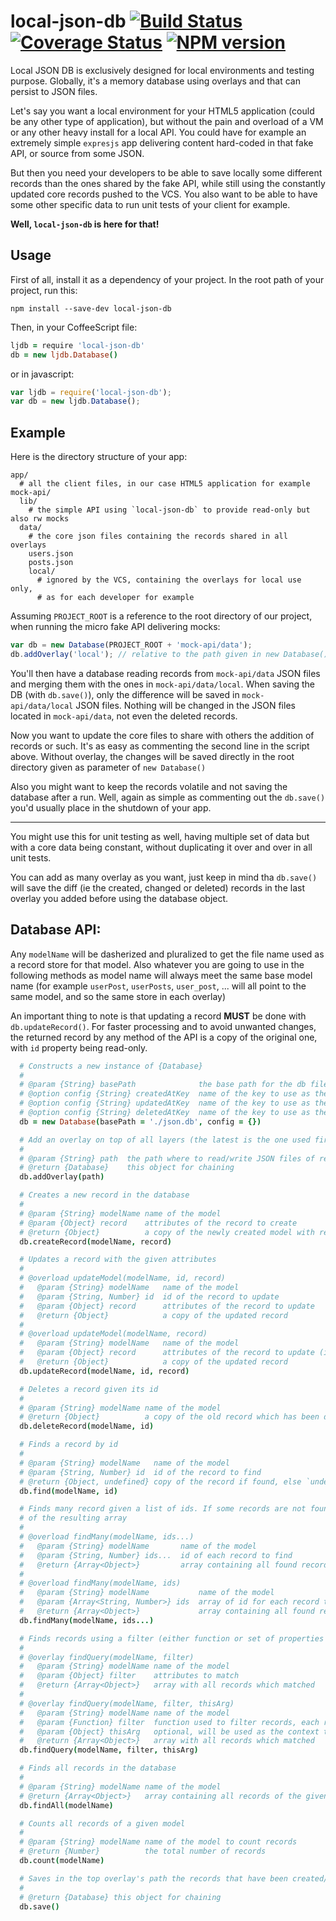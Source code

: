 local-json-db [![Build Status](https://travis-ci.org/huafu/local-json-db.svg?branch=master)](https://travis-ci.org/huafu/local-json-db) [![Coverage Status](https://coveralls.io/repos/huafu/local-json-db/badge.png?branch=master)](https://coveralls.io/r/huafu/local-json-db?branch=master) [![NPM version](https://badge.fury.io/js/local-json-db.png)](http://badge.fury.io/js/local-json-db)
=============

Local JSON DB is exclusively designed for local environments and testing purpose. Globally, it's a
memory database using overlays and that can persist to JSON files.

Let's say you want a local environment for your HTML5 application (could be any other type of
application), but without the pain and overload of a VM or any other heavy install for a local API.
You could have for example an extremely simple `expresjs` app delivering content hard-coded in that
fake API, or source from some JSON.

But then you need your developers to be able to save locally some different records than the ones
shared by the fake API, while still using the constantly updated core records pushed to the VCS.
You also want to be able to have some other specific data to run unit tests of your client for example.

**Well, `local-json-db` is here for that!**

## Usage

First of all, install it as a dependency of your project. In the root path of your project, run this:

```
npm install --save-dev local-json-db
```

Then, in your CoffeeScript file:

```coffee
ljdb = require 'local-json-db'
db = new ljdb.Database()
```

or in javascript:

```js
var ljdb = require('local-json-db');
var db = new ljdb.Database();
```


## Example

Here is the directory structure of your app:
```
app/
  # all the client files, in our case HTML5 application for example
mock-api/
  lib/
    # the simple API using `local-json-db` to provide read-only but also rw mocks
  data/
    # the core json files containing the records shared in all overlays
    users.json
    posts.json
    local/
      # ignored by the VCS, containing the overlays for local use only,
      # as for each developer for example
```

Assuming `PROJECT_ROOT` is a reference to the root directory of our project, when running the micro
fake API delivering mocks:

```js
var db = new Database(PROJECT_ROOT + 'mock-api/data');
db.addOverlay('local'); // relative to the path given in new Database()
```

You'll then have a database reading records from `mock-api/data` JSON files and merging them with
the ones in `mock-api/data/local`. When saving the DB (with `db.save()`), only the difference
will be saved in `mock-api/data/local` JSON files. Nothing will be changed in the JSON files
located in `mock-api/data`, not even the deleted records.

Now you want to update the core files to share with others the addition of records or such. It's
as easy as commenting the second line in the script above. Without overlay, the changes will be
saved directly in the root directory given as parameter of `new Database()`

Also you might want to keep the records volatile and not saving the database after a run. Well,
again as simple as commenting out the `db.save()` you'd usually place in the shutdown of your app.
    
---

You might use this for unit testing as well, having multiple set of data but with a core data being
constant, without duplicating it over and over in all unit tests.

You can add as many overlay as you want, just keep in mind tha `db.save()` will save the diff (ie the
created, changed or deleted) records in the last overlay you added before using the database object.


## Database API:

Any `modelName` will be dasherized and pluralized to get the file name used as a record store for
that model. Also whatever you are going to use in the following methods as model name will always
meet the same base model name (for example `userPost`, `userPosts`, `user_post`, ... will all point
to the same model, and so the same store in each overlay)

An important thing to note is that updating a record **MUST** be done with `db.updateRecord()`. For
faster processing and to avoid unwanted changes, the returned record by any method of the API is a
copy of the original one, with `id` property being read-only.


```coffee
  # Constructs a new instance of {Database}
  #
  # @param {String} basePath              the base path for the db files, hosting base JSON files of any added overlay
  # @option config {String} createdAtKey  name of the key to use as the `createdAt` flag for a record
  # @option config {String} updatedAtKey  name of the key to use as the `updatedAt` flag for a record
  # @option config {String} deletedAtKey  name of the key to use as the `deletedAt` flag for a record (default `__deleted`)
  db = new Database(basePath = './json.db', config = {})

  # Add an overlay on top of all layers (the latest is the one used first, then come the others in order until the base)
  #
  # @param {String} path  the path where to read/write JSON files of records, relative to the base path
  # @return {Database}    this object for chaining
  db.addOverlay(path)

  # Creates a new record in the database
  #
  # @param {String} modelName name of the model
  # @param {Object} record    attributes of the record to create
  # @return {Object}          a copy of the newly created model with read-only `id`
  db.createRecord(modelName, record)

  # Updates a record with the given attributes
  #
  # @overload updateModel(modelName, id, record)
  #   @param {String} modelName   name of the model
  #   @param {String, Number} id  id of the record to update
  #   @param {Object} record      attributes of the record to update
  #   @return {Object}            a copy of the updated record
  #
  # @overload updateModel(modelName, record)
  #   @param {String} modelName   name of the model
  #   @param {Object} record      attributes of the record to update (including its id)
  #   @return {Object}            a copy of the updated record
  db.updateRecord(modelName, id, record)

  # Deletes a record given its id
  #
  # @param {String} modelName name of the model
  # @return {Object}          a copy of the old record which has been deleted
  db.deleteRecord(modelName, id)

  # Finds a record by id
  #
  # @param {String} modelName   name of the model
  # @param {String, Number} id  id of the record to find
  # @return {Object, undefined} copy of the record if found, else `undefined`
  db.find(modelName, id)

  # Finds many record given a list of ids. If some records are not found, they'll just be filtered out
  # of the resulting array
  #
  # @overload findMany(modelName, ids...)
  #   @param {String} modelName       name of the model
  #   @param {String, Number} ids...  id of each record to find
  #   @return {Array<Object>}         array containing all found records
  #
  # @overload findMany(modelName, ids)
  #   @param {String} modelName           name of the model
  #   @param {Array<String, Number>} ids  array of id for each record to find
  #   @return {Array<Object>}             array containing all found records
  db.findMany(modelName, ids...)

  # Finds records using a filter (either function or set of properties to match)
  #
  # @overlay findQuery(modelName, filter)
  #   @param {String} modelName name of the model
  #   @param {Object} filter    attributes to match
  #   @return {Array<Object>}   array with all records which matched
  #
  # @overlay findQuery(modelName, filter, thisArg)
  #   @param {String} modelName name of the model
  #   @param {Function} filter  function used to filter records, each record is given as the first parameter
  #   @param {Object} thisArg   optional, will be used as the context to run the filter function
  #   @return {Array<Object>}   array with all records which matched
  db.findQuery(modelName, filter, thisArg)

  # Finds all records in the database
  #
  # @param {String} modelName name of the model
  # @return {Array<Object>}   array containing all records of the given model
  db.findAll(modelName)

  # Counts all records of a given model
  #
  # @param {String} modelName name of the model to count records
  # @return {Number}          the total number of records
  db.count(modelName)

  # Saves in the top overlay's path the records that have been created/modified or deleted
  #
  # @return {Database} this object for chaining
  db.save()
```
